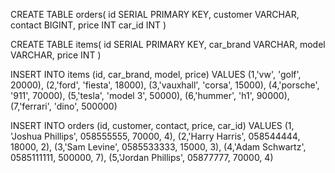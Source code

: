 CREATE TABLE orders(
id SERIAL PRIMARY KEY,
customer VARCHAR,
contact BIGINT,
price INT
car_id INT
)

CREATE TABLE items(
id SERIAL PRIMARY KEY,
car_brand VARCHAR,
model VARCHAR,
price INT
)

INSERT INTO items (id, car_brand, model, price)
VALUES
(1,'vw', 'golf', 20000),
(2,'ford', 'fiesta', 18000),
(3,'vauxhall', 'corsa', 15000),
(4,'porsche', '911', 70000),
(5,'tesla', 'model 3', 50000),
(6,'hummer', 'h1', 90000),
(7,'ferrari', 'dino', 500000)


INSERT INTO orders (id, customer, contact, price, car_id)
VALUES
(1, 'Joshua Phillips', 058555555, 70000, 4),
(2,'Harry Harris', 058544444, 18000, 2),
(3,'Sam Levine', 0585533333, 15000, 3),
(4,'Adam Schwartz', 0585111111, 500000, 7),
(5,'Jordan Phillips', 05877777, 70000, 4)
